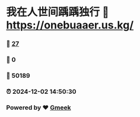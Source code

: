 # 我在人世间踽踽独行 :link: https://onebuaaer.us.kg/ 
### :page_facing_up: [27](https://onebuaaer.us.kg//tag.html) 
### :speech_balloon: 0 
### :hibiscus: 50189 
### :alarm_clock: 2024-12-02 14:50:30 
### Powered by :heart: [Gmeek](https://github.com/Meekdai/Gmeek)
